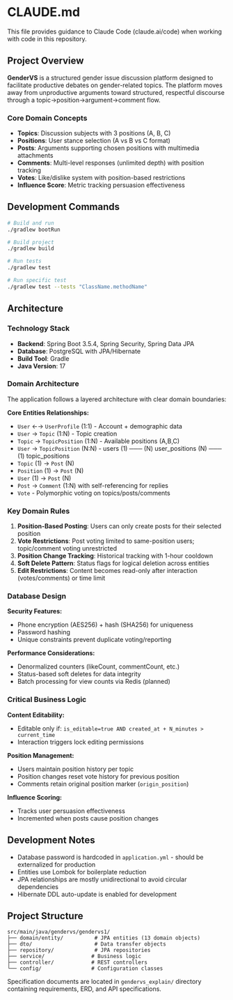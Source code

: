 # CLAUDE.md

This file provides guidance to Claude Code (claude.ai/code) when working with code in this repository.

## Project Overview

**GenderVS** is a structured gender issue discussion platform designed to facilitate productive debates on gender-related topics. The platform moves away from unproductive arguments toward structured, respectful discourse through a topic→position→argument→comment flow.

### Core Domain Concepts

- **Topics**: Discussion subjects with 3 positions (A, B, C)
- **Positions**: User stance selection (A vs B vs C format)
- **Posts**: Arguments supporting chosen positions with multimedia attachments
- **Comments**: Multi-level responses (unlimited depth) with position tracking
- **Votes**: Like/dislike system with position-based restrictions
- **Influence Score**: Metric tracking persuasion effectiveness

## Development Commands

```bash
# Build and run
./gradlew bootRun

# Build project
./gradlew build

# Run tests
./gradlew test

# Run specific test
./gradlew test --tests "ClassName.methodName"
```

## Architecture

### Technology Stack
- **Backend**: Spring Boot 3.5.4, Spring Security, Spring Data JPA
- **Database**: PostgreSQL with JPA/Hibernate
- **Build Tool**: Gradle
- **Java Version**: 17

### Domain Architecture

The application follows a layered architecture with clear domain boundaries:

**Core Entities Relationships:**
- `User` ←→ `UserProfile` (1:1) - Account + demographic data
- `User` → `Topic` (1:N) - Topic creation
- `Topic` → `TopicPosition` (1:N) - Available positions (A,B,C)
- `User` → `TopicPosition` (N:N) - users (1) ─── (N) user_positions (N) ─── (1) topic_positions
- `Topic` (1) → `Post` (N)    
- `Position` (1) → `Post` (N)  
- `User` (1) → `Post` (N)
- `Post` → `Comment` (1:N) with self-referencing for replies
- `Vote` - Polymorphic voting on topics/posts/comments

### Key Domain Rules

1. **Position-Based Posting**: Users can only create posts for their selected position
2. **Vote Restrictions**: Post voting limited to same-position users; topic/comment voting unrestricted
3. **Position Change Tracking**: Historical tracking with 1-hour cooldown
4. **Soft Delete Pattern**: Status flags for logical deletion across entities
5. **Edit Restrictions**: Content becomes read-only after interaction (votes/comments) or time limit

### Database Design

**Security Features:**
- Phone encryption (AES256) + hash (SHA256) for uniqueness
- Password hashing
- Unique constraints prevent duplicate voting/reporting

**Performance Considerations:**
- Denormalized counters (likeCount, commentCount, etc.)
- Status-based soft deletes for data integrity
- Batch processing for view counts via Redis (planned)

### Critical Business Logic

**Content Editability:**
- Editable only if: `is_editable=true AND created_at + N_minutes > current_time`
- Interaction triggers lock editing permissions

**Position Management:**
- Users maintain position history per topic
- Position changes reset vote history for previous position
- Comments retain original position marker (`origin_position`)

**Influence Scoring:**
- Tracks user persuasion effectiveness
- Incremented when posts cause position changes

## Development Notes

- Database password is hardcoded in `application.yml` - should be externalized for production
- Entities use Lombok for boilerplate reduction
- JPA relationships are mostly unidirectional to avoid circular dependencies
- Hibernate DDL auto-update is enabled for development

## Project Structure

```
src/main/java/gendervs/gendervs1/
├── domain/entity/          # JPA entities (13 domain objects)
├── dto/                    # Data transfer objects
├── repository/             # JPA repositories  
├── service/               # Business logic
├── controller/            # REST controllers
└── config/                # Configuration classes
```

Specification documents are located in `gendervs_explain/` directory containing requirements, ERD, and API specifications.